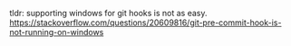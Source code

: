 tldr: supporting windows for git hooks is not as easy.
<https://stackoverflow.com/questions/20609816/git-pre-commit-hook-is-not-running-on-windows>
